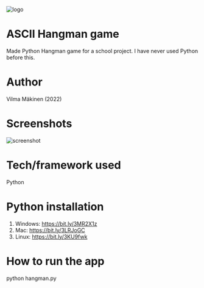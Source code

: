 ![logo](https://cdn.discordapp.com/attachments/885147039376244767/971490409689780304/hangman_logo.png)

# **ASCII Hangman game**

Made Python Hangman game for a school project. I have never used Python before this.

# **Author**

Vilma Mäkinen (2022)

# **Screenshots**

![screenshot](https://cdn.discordapp.com/attachments/885147039376244767/971491680580698124/hangman_loser.png)

# **Tech/framework used**

Python

# **Python installation**

1. Windows: https://bit.ly/3MR2X1z
2. Mac: https://bit.ly/3LRJoGC
3. Linux: https://bit.ly/3KU9fwk

# **How to run the app**

python hangman.py
